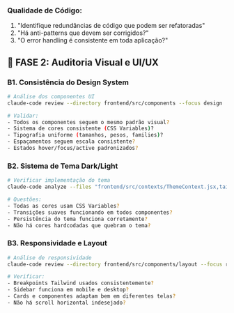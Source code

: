 ### **Qualidade de Código:**
1. "Identifique redundâncias de código que podem ser refatoradas"
2. "Há anti-patterns que devem ser corrigidos?"
3. "O error handling é consistente em toda aplicação?"

## 🎨 **FASE 2: Auditoria Visual e UI/UX**

### **B1. Consistência do Design System**
```bash
# Análise dos componentes UI
claude-code review --directory frontend/src/components --focus design

# Validar:
- Todos os componentes seguem o mesmo padrão visual?
- Sistema de cores consistente (CSS Variables)?
- Tipografia uniforme (tamanhos, pesos, families)?
- Espaçamentos seguem escala consistente?
- Estados hover/focus/active padronizados?
```

### **B2. Sistema de Tema Dark/Light**
```bash
# Verificar implementação do tema
claude-code analyze --files "frontend/src/contexts/ThemeContext.jsx,tailwind.config.js,frontend/styles/index.css"

# Questões:
- Todas as cores usam CSS Variables?
- Transições suaves funcionando em todos componentes?
- Persistência do tema funciona corretamente?
- Não há cores hardcodadas que quebram o tema?
```

### **B3. Responsividade e Layout**
```bash
# Análise de responsividade
claude-code review --directory frontend/src/components/layout --focus responsive

# Verificar:
- Breakpoints Tailwind usados consistentemente?
- Sidebar funciona em mobile e desktop?
- Cards e componentes adaptam bem em diferentes telas?
- Não há scroll horizontal indesejado?
```